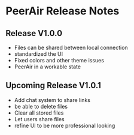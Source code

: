 # PeerAir Release Notes

## Release V1.0.0

- Files can be shared between local connection
- standardized the UI
- Fixed colors and other theme issues
- PeerAir in a workable state




## Upcoming Release V1.0.1

- Add chat system to share links
- be able to delete files
- Clear all stored files
- Let users share files
- refine UI to be more professional looking



